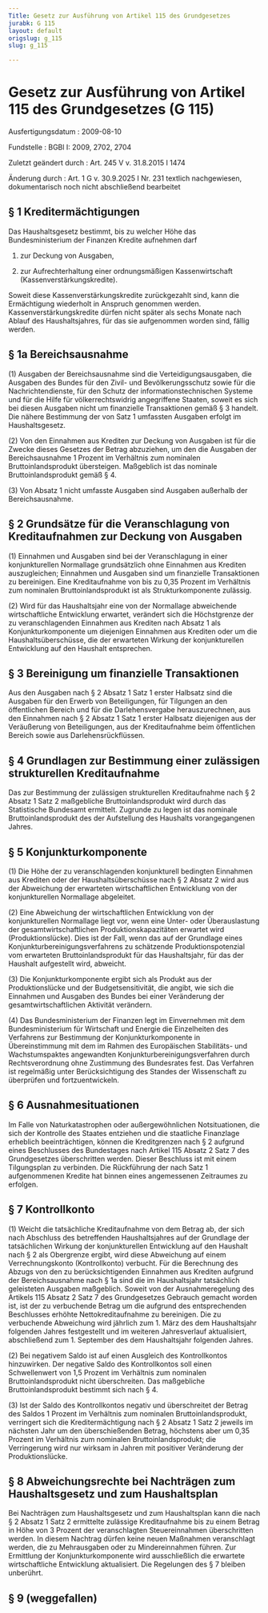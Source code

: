 ```yaml
---
Title: Gesetz zur Ausführung von Artikel 115 des Grundgesetzes
jurabk: G 115
layout: default
origslug: g_115
slug: g_115

---
```


# Gesetz zur Ausführung von Artikel 115 des Grundgesetzes (G 115)

Ausfertigungsdatum
:   2009-08-10

Fundstelle
:   BGBl I: 2009, 2702, 2704

Zuletzt geändert durch
:   Art. 245 V v. 31.8.2015 I 1474

Änderung durch
:   Art. 1 G v. 30.9.2025 I Nr. 231 textlich nachgewiesen, dokumentarisch noch nicht abschließend bearbeitet


## § 1 Kreditermächtigungen

Das Haushaltsgesetz bestimmt, bis zu welcher Höhe das Bundesministerium der Finanzen Kredite aufnehmen darf

1.  zur Deckung von Ausgaben,


2.  zur Aufrechterhaltung einer ordnungsmäßigen Kassenwirtschaft (Kassenverstärkungskredite).



Soweit diese Kassenverstärkungskredite zurückgezahlt sind, kann die Ermächtigung wiederholt in Anspruch genommen werden. Kassenverstärkungskredite dürfen nicht später als sechs Monate nach Ablauf des Haushaltsjahres, für das sie aufgenommen worden sind, fällig werden.


## § 1a Bereichsausnahme

(1) Ausgaben der Bereichsausnahme sind die Verteidigungsausgaben, die Ausgaben des Bundes für den Zivil- und Bevölkerungsschutz sowie für die Nachrichtendienste, für den Schutz der informationstechnischen Systeme und für die Hilfe für völkerrechtswidrig angegriffene Staaten, soweit es sich bei diesen Ausgaben nicht um finanzielle Transaktionen gemäß § 3 handelt. Die nähere Bestimmung der von Satz 1 umfassten Ausgaben erfolgt im Haushaltsgesetz.

(2) Von den Einnahmen aus Krediten zur Deckung von Ausgaben ist für die Zwecke dieses Gesetzes der Betrag abzuziehen, um den die Ausgaben der Bereichsausnahme 1 Prozent im Verhältnis zum nominalen Bruttoinlandsprodukt übersteigen. Maßgeblich ist das nominale Bruttoinlandsprodukt gemäß § 4.

(3) Von Absatz 1 nicht umfasste Ausgaben sind Ausgaben außerhalb der Bereichsausnahme.


## § 2 Grundsätze für die Veranschlagung von Kreditaufnahmen zur Deckung von Ausgaben

(1) Einnahmen und Ausgaben sind bei der Veranschlagung in einer konjunkturellen Normallage grundsätzlich ohne Einnahmen aus Krediten auszugleichen; Einnahmen und Ausgaben sind um finanzielle Transaktionen zu bereinigen. Eine Kreditaufnahme von bis zu 0,35 Prozent im Verhältnis zum nominalen Bruttoinlandsprodukt ist als Strukturkomponente zulässig.

(2) Wird für das Haushaltsjahr eine von der Normallage abweichende wirtschaftliche Entwicklung erwartet, verändert sich die Höchstgrenze der zu veranschlagenden Einnahmen aus Krediten nach Absatz 1 als Konjunkturkomponente um diejenigen Einnahmen aus Krediten oder um die Haushaltsüberschüsse, die der erwarteten Wirkung der konjunkturellen Entwicklung auf den Haushalt entsprechen.


## § 3 Bereinigung um finanzielle Transaktionen

Aus den Ausgaben nach § 2 Absatz 1 Satz 1 erster Halbsatz sind die Ausgaben für den Erwerb von Beteiligungen, für Tilgungen an den öffentlichen Bereich und für die Darlehensvergabe herauszurechnen, aus den Einnahmen nach § 2 Absatz 1 Satz 1 erster Halbsatz diejenigen aus der Veräußerung von Beteiligungen, aus der Kreditaufnahme beim öffentlichen Bereich sowie aus Darlehensrückflüssen.


## § 4 Grundlagen zur Bestimmung einer zulässigen strukturellen Kreditaufnahme

Das zur Bestimmung der zulässigen strukturellen Kreditaufnahme nach § 2 Absatz 1 Satz 2 maßgebliche Bruttoinlandsprodukt wird durch das Statistische Bundesamt ermittelt. Zugrunde zu legen ist das nominale Bruttoinlandsprodukt des der Aufstellung des Haushalts vorangegangenen Jahres.


## § 5 Konjunkturkomponente

(1) Die Höhe der zu veranschlagenden konjunkturell bedingten Einnahmen aus Krediten oder der Haushaltsüberschüsse nach § 2 Absatz 2 wird aus der Abweichung der erwarteten wirtschaftlichen Entwicklung von der konjunkturellen Normallage abgeleitet.

(2) Eine Abweichung der wirtschaftlichen Entwicklung von der konjunkturellen Normallage liegt vor, wenn eine Unter- oder Überauslastung der gesamtwirtschaftlichen Produktionskapazitäten erwartet wird (Produktionslücke). Dies ist der Fall, wenn das auf der Grundlage eines Konjunkturbereinigungsverfahrens zu schätzende Produktionspotenzial vom erwarteten Bruttoinlandsprodukt für das Haushaltsjahr, für das der Haushalt aufgestellt wird, abweicht.

(3) Die Konjunkturkomponente ergibt sich als Produkt aus der Produktionslücke und der Budgetsensitivität, die angibt, wie sich die Einnahmen und Ausgaben des Bundes bei einer Veränderung der gesamtwirtschaftlichen Aktivität verändern.

(4) Das Bundesministerium der Finanzen legt im Einvernehmen mit dem Bundesministerium für Wirtschaft und Energie die Einzelheiten des Verfahrens zur Bestimmung der Konjunkturkomponente in Übereinstimmung mit dem im Rahmen des Europäischen Stabilitäts- und Wachstumspaktes angewandten Konjunkturbereinigungsverfahren durch Rechtsverordnung ohne Zustimmung des Bundesrates fest. Das Verfahren ist regelmäßig unter Berücksichtigung des Standes der Wissenschaft zu überprüfen und fortzuentwickeln.


## § 6 Ausnahmesituationen

Im Falle von Naturkatastrophen oder außergewöhnlichen Notsituationen, die sich der Kontrolle des Staates entziehen und die staatliche Finanzlage erheblich beeinträchtigen, können die Kreditgrenzen nach § 2 aufgrund eines Beschlusses des Bundestages nach Artikel 115 Absatz 2 Satz 7 des Grundgesetzes überschritten werden. Dieser Beschluss ist mit einem Tilgungsplan zu verbinden. Die Rückführung der nach Satz 1 aufgenommenen Kredite hat binnen eines angemessenen Zeitraumes zu erfolgen.


## § 7 Kontrollkonto

(1) Weicht die tatsächliche Kreditaufnahme von dem Betrag ab, der sich nach Abschluss des betreffenden Haushaltsjahres auf der Grundlage der tatsächlichen Wirkung der konjunkturellen Entwicklung auf den Haushalt nach § 2 als Obergrenze ergibt, wird diese Abweichung auf einem Verrechnungskonto (Kontrollkonto) verbucht. Für die Berechnung des Abzugs von den zu berücksichtigenden Einnahmen aus Krediten aufgrund der Bereichsausnahme nach § 1a sind die im Haushaltsjahr tatsächlich geleisteten Ausgaben maßgeblich. Soweit von der Ausnahmeregelung des Artikels 115 Absatz 2 Satz 7 des Grundgesetzes Gebrauch gemacht worden ist, ist der zu verbuchende Betrag um die aufgrund des entsprechenden Beschlusses erhöhte Nettokreditaufnahme zu bereinigen. Die zu verbuchende Abweichung wird jährlich zum 1. März des dem Haushaltsjahr folgenden Jahres festgestellt und im weiteren Jahresverlauf aktualisiert, abschließend zum 1. September des dem Haushaltsjahr folgenden Jahres.

(2) Bei negativem Saldo ist auf einen Ausgleich des Kontrollkontos hinzuwirken. Der negative Saldo des Kontrollkontos soll einen Schwellenwert von 1,5 Prozent im Verhältnis zum nominalen Bruttoinlandsprodukt nicht überschreiten. Das maßgebliche Bruttoinlandsprodukt bestimmt sich nach § 4.

(3) Ist der Saldo des Kontrollkontos negativ und überschreitet der Betrag des Saldos 1 Prozent im Verhältnis zum nominalen Bruttoinlandsprodukt, verringert sich die Kreditermächtigung nach § 2 Absatz 1 Satz 2 jeweils im nächsten Jahr um den überschießenden Betrag, höchstens aber um 0,35 Prozent im Verhältnis zum nominalen Bruttoinlandsprodukt; die Verringerung wird nur wirksam in Jahren mit positiver Veränderung der Produktionslücke.


## § 8 Abweichungsrechte bei Nachträgen zum Haushaltsgesetz und zum Haushaltsplan

Bei Nachträgen zum Haushaltsgesetz und zum Haushaltsplan kann die nach § 2 Absatz 1 Satz 2 ermittelte zulässige Kreditaufnahme bis zu einem Betrag in Höhe von 3 Prozent der veranschlagten Steuereinnahmen überschritten werden. In diesem Nachtrag dürfen keine neuen Maßnahmen veranschlagt werden, die zu Mehrausgaben oder zu Mindereinnahmen führen. Zur Ermittlung der Konjunkturkomponente wird ausschließlich die erwartete wirtschaftliche Entwicklung aktualisiert. Die Regelungen des § 7 bleiben unberührt.


## § 9 (weggefallen)

